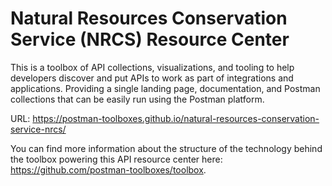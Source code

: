 # Natural Resources Conservation Service (NRCS) Resource Center
This is a toolbox of API collections, visualizations, and tooling to help developers discover and put APIs to work as part of integrations and applications. Providing a single landing page, documentation, and Postman collections that can be easily run using the Postman platform.

URL: https://postman-toolboxes.github.io/natural-resources-conservation-service-nrcs/

You can find more information about the structure of the technology behind the toolbox powering this API resource center here: https://github.com/postman-toolboxes/toolbox.
